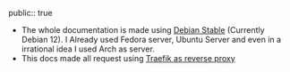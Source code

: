 public:: true

- The whole documentation is made using [Debian Stable](https://www.debian.org/) (Currently Debian 12). I Already used Fedora server, Ubuntu Server and even in a irrational idea I used Arch as server.
- This docs made all request using [Traefik as reverse proxy](https://doc.traefik.io/traefik/)